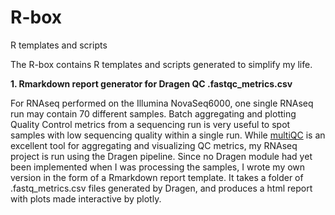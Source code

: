 # R-box
R templates and scripts



The R-box contains R templates and scripts generated to simplify my life.

**1. Rmarkdown report generator for Dragen QC .fastqc_metrics.csv**

For RNAseq performed on the Illumina NovaSeq6000, one single RNAseq run may contain 70 different samples. Batch aggregating and plotting Quality Control metrics from a sequencing run is very useful to spot samples with low sequencing quality within a single run.
While [multiQC](https://multiqc.info) is an excellent tool for aggregating and visualizing QC metrics, my RNAseq project is run using the Dragen pipeline. Since no Dragen module had yet been implemented when I was processing the samples, I wrote my own version in the form of a Rmarkdown report template. It takes a folder of .fastq_metrics.csv files generated by Dragen, and produces a html report with plots made interactive by plotly. 
